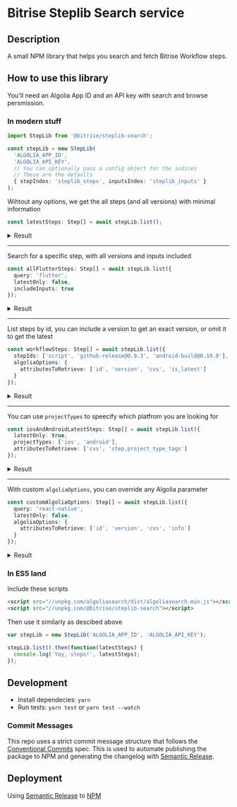 # Bitrise Steplib Search service

## Description

A small NPM library that helps you search and fetch Bitrise Workflow steps.

## How to use this library

You'll need an Algolia App ID and an API key with search and browse persmission.

### In modern stuff

```ts
import StepLib from '@bitrise/steplib-search';

const stepLib = new StepLib(
  'ALGOLIA_APP_ID',
  'ALGOLIA_API_KEY',
  // You can optionally pass a config object for the indices
  // These are the defaults
  { stepIndex: 'steplib_steps', inputsIndex: 'steplib_inputs' }
);
```

Wihtout any options, we get the all steps (and all versions) with minimal information

```ts
const latestSteps: Step[] = await stepLib.list();
```

<details>
<summary>Result</summary>
<p>

```js
// latestSteps
[
  ...
  { "cvs": "activate-ssh-key@4.0.5" },
  { "cvs": "git-clone@4.0.18" },
  { "cvs": "git-clone@4.0.17" },
  { "cvs": "amazon-s3-deploy@3.5.8" },
  { "cvs": "project-scanner@3.3.1" },
  { "cvs": "project-scanner@3.3.0" },
  { "cvs": "carthage@3.2.2" },
  ...
]
```
</p>
</details>

---

Search for a specific step, with all versions and inputs included

```ts
const allFlutterSteps: Step[] = await stepLib.list({
  query: 'flutter',
  latestOnly: false,
  includeInputs: true
});
```

<details>
<summary>Result</summary>
<p>

```js
// allFlutterSteps
[
  ...
  {
    "cvs": "flutter@0.0.9",
    "inputs": [
      { "cvs": "flutter@0.0.9", "order": 0 },
      { "cvs": "flutter@0.0.9", "order": 1 },
      { "cvs": "flutter@0.0.9", "order": 2 }
      ...
    ]
  },
  {
    "cvs": "flutter@0.0.8",
    "inputs": [
      { "cvs": "flutter@0.0.8", "order": 0 },
      { "cvs": "flutter@0.0.8", "order": 1 },
      { "cvs": "flutter@0.0.8", "order": 2 }
    ]
  },
  {
    "cvs": "flutter-test@0.9.1",
    "inputs": [
      { "cvs": "flutter-test@0.9.1", "order": 0 },
      { "cvs": "flutter-test@0.9.1", "order": 1 }
    ]
  },
  {
    "cvs": "flutter-test@0.9.0",
    "inputs": [
      { "cvs": "flutter-test@0.9.0", "order": 0 }
    ]
  },
  {
    "cvs": "flutter-installer@0.9.2",
    "inputs": [
      { "cvs": "flutter-installer@0.9.2", "order": 0 }
    ]
  }
  ...
]
```

</p>
</details>

---

List steps by id, you can include a version to get an exact version, or omit it to get the latest

```ts
const workflowSteps: Step[] = await stepLib.list({
  stepIds: ['script', 'github-release@0.9.3', 'android-build@0.10.0'],
  algoliaOptions: {
    attributesToRetrieve: ['id', 'version', 'cvs', 'is_latest']
  }
});
```

<details>
<summary>Result</summary>
<p>

```js
// workflowSteps
[
  {
    "cvs": "script@1.1.6",
    "id": "script",
    "version": "1.1.6",
    "is_latest": true
  },
  {
    "cvs": "android-build@0.10.0",
    "id": "android-build",
    "version": "0.10.0",
    "is_latest": true
  },
  {
    "cvs": "github-release@0.9.3",
    "id": "github-release",
    "version": "0.9.3",
    "is_latest": false
  }
]
```

</p>
</details>

---

You can use `projectTypes` to speecify which platfrom you are looking for

```ts
const iosAndAndroidLatestSteps: Step[] = await stepLib.list({
  latestOnly: true,
  projectTypes: ['ios', 'android'],
  attributesToRetrieve: ['cvs', 'step.project_type_tags']
});
```

<details>
<summary>Result</summary>
<p>

```js
// iosAndAndroidLatestSteps
[
  ...
  {
    "cvs": "gradle-coveralls@1.0.1",
    "step": {
      "project_type_tags": [
        "android"
      ]
    }
  },
  {
    "cvs": "firebase-dsym-upload@1.0.1",
    "step": {
      "project_type_tags": [
        "ios",
        "xamarin",
        "react-native"
      ]
    }
  },
  {
    "cvs": "bitrise-step-icon-overlay@1.0.1",
    "step": {
      "project_type_tags": [
        "ios",
        "xamarin"
      ]
    }
  },
  {
    "cvs": "appcenter-deploy-android@1.0.1",
    "step": {
      "project_type_tags": [
        "android",
        "react-native",
        "flutter"
      ]
    }
  },
  {
    "cvs": "detekt@1.0.0",
    "step": {
      "project_type_tags": [
        "android"
      ],
    }
  },
  ...
]

```

</p>
</details>

---

With custom `algoliaOptions`, you can override any Algolia parameter

```ts
const customAlgoliaOptions: Step[] = await stepLib.list({
  query: 'react-native',
  latestOnly: false,
  algoliaOptions: {
    attributesToRetrieve: ['id', 'version', 'cvs', 'info']
  }
});
```
<details>
<summary>Result</summary>
<p>

```js
// customAlgoliaOptions
[
  {
    "cvs": "react-native-bundle@1.0.4",
    "id": "react-native-bundle",
    "version": "1.0.4",
    "info": {
      "asset_urls": {
        "icon.svg": "https://bitrise-steplib-collection.s3.amazonaws.com/steps/react-native-bundle/assets/icon.svg"
      }
    }
  },
  {
    "cvs": "install-react-native@0.9.2",
    "id": "install-react-native",
    "version": "0.9.2",
    "info": {
      "asset_urls": {
        "icon.svg": "https://bitrise-steplib-collection.s3.amazonaws.com/steps/install-react-native/assets/icon.svg"
      }
    }
  },
  {
    "cvs": "appcenter-codepush-release-react-native@0.0.2",
    "id": "appcenter-codepush-release-react-native",
    "version": "0.0.2",
    "info": {
      "asset_urls": {
        "icon.svg": "https://bitrise-steplib-collection.s3.amazonaws.com/steps/appcenter-codepush-release-react-native/assets/icon.svg"
      }
    }
  }
]
```

</p>
</details>

### In ES5 land

Include these scripts

```html
<script src="//unpkg.com/algoliasearch/dist/algoliasearch.min.js"></script>
<script src="//unpkg.com/@bitrise/steplib-search"></script>
```

Then use it similarly as descibed above

```js
var stepLib = new StepLib('ALGOLIA_APP_ID', 'ALGOLIA_API_KEY');

stepLib.list().then(function(latestSteps) {
  console.log('Yay, steps!', latestSteps);
});
```

## Development

- Install dependecies: `yarn`
- Run tests: `yarn test` or `yarn test --watch`

### Commit Messages

This repo uses a strict commit message structure that follows the [Conventional Commits](https://www.conventionalcommits.org) spec. This is used to automate publishing the package to NPM and generating the changelog with [Semantic Release](https://github.com/semantic-release/semantic-release).

## Deployment

Using [Semantic Release](https://github.com/semantic-release/semantic-release) to [NPM](https://www.npmjs.com/package/@bitrise/steplib-search)
